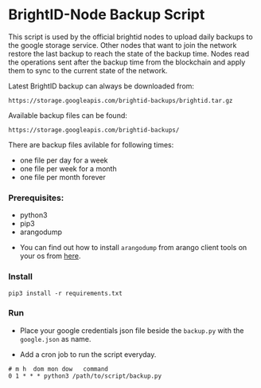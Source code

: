 # BrightID-Node Backup Script

This script is used by the official brightid nodes to upload daily backups to the google storage service.
Other nodes that want to join the network restore the last backup to reach the state of the backup time. Nodes read the operations sent after the backup time from the blockchain and apply them to sync to the current state of the network.

Latest BrightID backup can always be downloaded from:

`https://storage.googleapis.com/brightid-backups/brightid.tar.gz`

Available backup files can be found:

`https://storage.googleapis.com/brightid-backups/`

There are backup files avilable for following times:

- one file per day for a week
- one file per week for a month
- one file per month forever

### Prerequisites:

- python3
- pip3
- arangodump

* You can find out how to install `arangodump` from arango client tools on your os from [here](https://www.arangodb.com/download-major/).

### Install

`pip3 install -r requirements.txt`

### Run

- Place your google credentials json file beside the `backup.py` with the `google.json` as name.

- Add a cron job to run the script everyday.

```
# m h  dom mon dow   command
0 1 * * * python3 /path/to/script/backup.py
```
